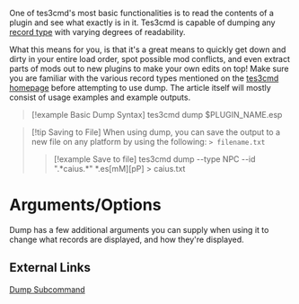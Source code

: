 
One of tes3cmd's most basic functionalities is to read the contents of a plugin and see what exactly is in it. Tes3cmd is capable of dumping any [record type](https://en.uesp.net/wiki/Morrowind_Mod:Mod_File_Format) with varying degrees of readability. 

What this means for you, is that it's a great means to quickly get down and dirty in your entire load order, spot possible mod conflicts, and even extract parts of mods out to new plugins to make your own edits on top! Make sure you are familiar with the various record types mentioned on the [tes3cmd homepage](obsidian://open?vault=S3%20Vault&file=MWModWiki%2Fmmw-content%2Fmodding-tools%2Fmultipurpose-plugin-utilities%2Ftes3cmd%2Findex) before attempting to use dump. The article itself will mostly consist of usage examples and example outputs.

> [!example Basic Dump Syntax]
> tes3cmd dump $PLUGIN_NAME.esp


> [!tip Saving to File]
> When using dump, you can save the output to a new file on any platform by using the following: `> filename.txt`
> >[!example Save to file]
> >tes3cmd dump --type NPC --id ".\*caius.\*" \*.es[mM][pP] > caius.txt


# Arguments/Options

Dump has a few additional arguments you can supply when using it to change what records are displayed, and how they're displayed.

## External Links
[Dump Subcommand](https://github.com/john-moonsugar/tes3cmd/wiki/tes3cmd-command-line-documentation#dump---_dump-records-as-text-for-easy-study)

